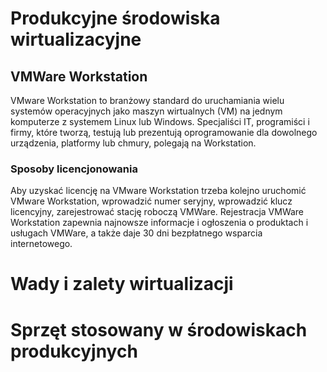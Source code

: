# Produkcyjne środowiska wirtualizacyjne

## VMWare Workstation

VMware Workstation to branżowy standard do uruchamiania wielu systemów operacyjnych jako maszyn wirtualnych (VM) na jednym komputerze z systemem Linux lub Windows. Specjaliści IT, programiści i firmy, które tworzą, testują lub prezentują oprogramowanie dla dowolnego urządzenia, platformy lub chmury, polegają na Workstation.

### Sposoby licencjonowania

Aby uzyskać licencję na VMware Workstation trzeba kolejno uruchomić VMware Workstation, wprowadzić numer seryjny, wprowadzić klucz licencyjny, zarejestrować stację roboczą VMWare. Rejestracja VMWare Workstation zapewnia najnowsze informacje i ogłoszenia o produktach i usługach VMWare, a także daje 30 dni bezpłatnego wsparcia internetowego.

# Wady i zalety wirtualizacji

# Sprzęt stosowany w środowiskach produkcyjnych
